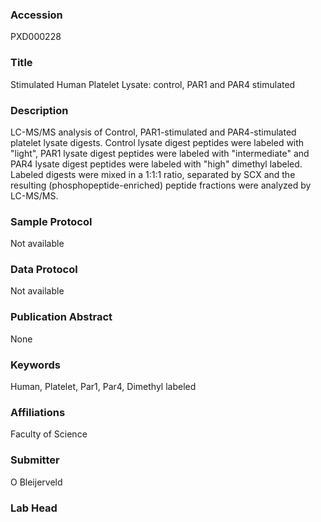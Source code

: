 ### Accession
PXD000228

### Title
Stimulated Human Platelet Lysate: control, PAR1 and PAR4 stimulated

### Description
LC-MS/MS analysis of Control, PAR1-stimulated and PAR4-stimulated platelet lysate digests.  Control lysate digest peptides were labeled with "light", PAR1 lysate digest peptides were labeled with  "intermediate" and PAR4 lysate digest peptides were labeled with "high" dimethyl labeled. Labeled digests  were mixed in a 1:1:1 ratio, separated by SCX and the resulting (phosphopeptide-enriched) peptide fractions were analyzed by LC-MS/MS.

### Sample Protocol
Not available

### Data Protocol
Not available

### Publication Abstract
None

### Keywords
Human, Platelet, Par1, Par4, Dimethyl labeled

### Affiliations
Faculty of Science

### Submitter
O Bleijerveld

### Lab Head


